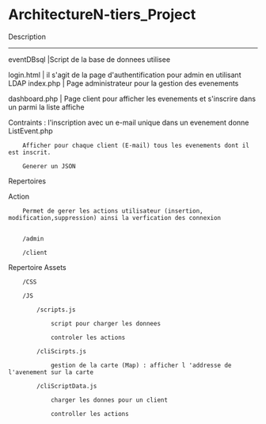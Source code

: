 # ArchitectureN-tiers_Project
Description

----------------

eventDBsql
		|Script de la base de donnees 
utilisee

login.html
	| il s'agit de la page d'authentification pour admin en utilisant 
LDAP
index.php
		| Page administrateur pour la gestion des evenements

dashboard.php
		| Page client pour afficher les evenements et s'inscrire dans un parmi la liste affiche
	

Contraints : 	l'inscription avec un e-mail unique dans un evenement donne 
ListEvent.php
	
		Afficher pour chaque client (E-mail) tous les evenements dont il est inscrit.

		Generer un JSON 



Repertoires

Action
			
		Permet de gerer les actions utilisateur (insertion, modification,suppression) ainsi la verfication des connexion
				
			
		/admin
			
		/client

Repertoire
Assets
		
		/CSS
			
		/JS
				
			/scripts.js
					
				script pour charger les donnees
					
				controler les actions
				
			/cliScirpts.js
					
				gestion de la carte (Map) : afficher l 'addresse de l'avenement sur la carte
	
			/cliScriptData.js
					
				charger les donnes pour un client
					
				controller les actions
